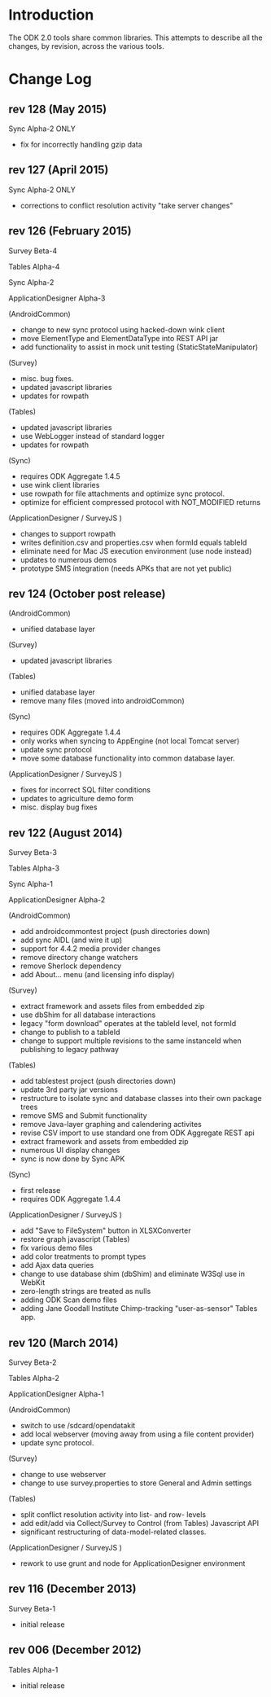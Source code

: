 # Introduction #

The ODK 2.0 tools share common libraries. This attempts to describe all the changes, by revision, across the various tools.

# Change Log #

## rev 128 (May 2015) ##
Sync Alpha-2 ONLY
  * fix for incorrectly handling gzip data

## rev 127 (April 2015) ##
Sync Alpha-2 ONLY
  * corrections to conflict resolution activity "take server changes"

## rev 126 (February 2015) ##
Survey Beta-4

Tables Alpha-4

Sync Alpha-2

ApplicationDesigner Alpha-3

(AndroidCommon)
  * change to new sync protocol using hacked-down wink client
  * move ElementType and ElementDataType into REST API jar
  * add functionality to assist in mock unit testing (StaticStateManipulator)

(Survey)
  * misc. bug fixes.
  * updated javascript libraries
  * updates for rowpath

(Tables)
  * updated javascript libraries
  * use WebLogger instead of standard logger
  * updates for rowpath

(Sync)
  * requires ODK Aggregate 1.4.5
  * use wink client libraries
  * use rowpath for file attachments and optimize sync protocol.
  * optimize for efficient compressed protocol with NOT\_MODIFIED returns

(ApplicationDesigner / SurveyJS )
  * changes to support rowpath
  * writes definition.csv and properties.csv when formId equals tableId
  * eliminate need for Mac JS execution environment (use node instead)
  * updates to numerous demos
  * prototype SMS integration (needs APKs that are not yet public)

## rev 124 (October post release) ##

(AndroidCommon)
  * unified database layer

(Survey)
  * updated javascript libraries

(Tables)
  * unified database layer
  * remove many files (moved into androidCommon)

(Sync)
  * requires ODK Aggregate 1.4.4
  * only works when syncing to AppEngine (not local Tomcat server)
  * update sync protocol
  * move some database functionality into common database layer.

(ApplicationDesigner / SurveyJS )
  * fixes for incorrect SQL filter conditions
  * updates to agriculture demo form
  * misc. display bug fixes

## rev 122 (August 2014) ##
Survey Beta-3

Tables Alpha-3

Sync Alpha-1

ApplicationDesigner Alpha-2

(AndroidCommon)
  * add androidcommontest project (push directories down)
  * add sync AIDL (and wire it up)
  * support for 4.4.2 media provider changes
  * remove directory change watchers
  * remove Sherlock dependency
  * add About... menu (and licensing info display)

(Survey)
  * extract framework and assets files from embedded zip
  * use dbShim for all database interactions
  * legacy "form download" operates at the tableId level, not formId
  * change to publish to a tableId
  * change to support multiple revisions to the same instanceId when publishing to legacy pathway

(Tables)
  * add tablestest project (push directories down)
  * update 3rd party jar versions
  * restructure to isolate sync and database classes into their own package trees
  * remove SMS and Submit functionality
  * remove Java-layer graphing and calendering activites
  * revise CSV import to use standard one from ODK Aggregate REST api
  * extract framework and assets from embedded zip
  * numerous UI display changes
  * sync is now done by Sync APK

(Sync)
  * first release
  * requires ODK Aggregate 1.4.4

(ApplicationDesigner / SurveyJS )
  * add "Save to FileSystem" button in XLSXConverter
  * restore graph javascript (Tables)
  * fix various demo files
  * add color treatments to prompt types
  * add Ajax data queries
  * change to use database shim (dbShim) and eliminate W3Sql use in WebKit
  * zero-length strings are treated as nulls
  * adding ODK Scan demo files
  * adding Jane Goodall Institute Chimp-tracking "user-as-sensor" Tables app.

## rev 120 (March 2014) ##
Survey Beta-2

Tables Alpha-2

ApplicationDesigner Alpha-1

(AndroidCommon)
  * switch to use /sdcard/opendatakit
  * add local webserver (moving away from using a file content provider)
  * update sync protocol.

(Survey)
  * change to use webserver
  * change to use survey.properties to store General and Admin settings

(Tables)
  * split conflict resolution activity into list- and row- levels
  * add edit/add via Collect/Survey to Control (from Tables) Javascript API
  * significant restructuring of data-model-related classes.

(ApplicationDesigner / SurveyJS )
  * rework to use grunt and node for ApplicationDesigner environment

## rev 116 (December 2013) ##
Survey Beta-1

  * initial release

## rev 006 (December 2012) ##
Tables Alpha-1

  * initial release